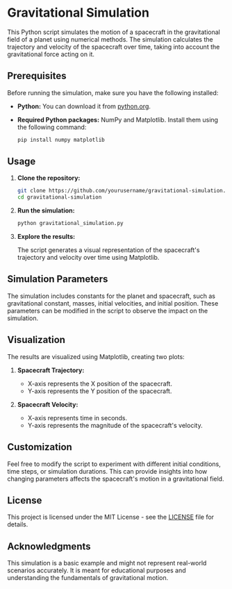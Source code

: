 # Gravitational Simulation

This Python script simulates the motion of a spacecraft in the gravitational field of a planet using numerical methods. The simulation calculates the trajectory and velocity of the spacecraft over time, taking into account the gravitational force acting on it.

## Prerequisites

Before running the simulation, make sure you have the following installed:

- **Python:** You can download it from [python.org](https://www.python.org/downloads/).

- **Required Python packages:** NumPy and Matplotlib. Install them using the following command:

    ```bash
    pip install numpy matplotlib
    ```

## Usage

1. **Clone the repository:**

    ```bash
    git clone https://github.com/yourusername/gravitational-simulation.git
    cd gravitational-simulation
    ```

2. **Run the simulation:**

    ```bash
    python gravitational_simulation.py
    ```

3. **Explore the results:**

    The script generates a visual representation of the spacecraft's trajectory and velocity over time using Matplotlib.

## Simulation Parameters

The simulation includes constants for the planet and spacecraft, such as gravitational constant, masses, initial velocities, and initial position. These parameters can be modified in the script to observe the impact on the simulation.

## Visualization

The results are visualized using Matplotlib, creating two plots:

1. **Spacecraft Trajectory:**
   - X-axis represents the X position of the spacecraft.
   - Y-axis represents the Y position of the spacecraft.

2. **Spacecraft Velocity:**
   - X-axis represents time in seconds.
   - Y-axis represents the magnitude of the spacecraft's velocity.

## Customization

Feel free to modify the script to experiment with different initial conditions, time steps, or simulation durations. This can provide insights into how changing parameters affects the spacecraft's motion in a gravitational field.

## License

This project is licensed under the MIT License - see the [LICENSE](LICENSE) file for details.

## Acknowledgments

This simulation is a basic example and might not represent real-world scenarios accurately. It is meant for educational purposes and understanding the fundamentals of gravitational motion.
